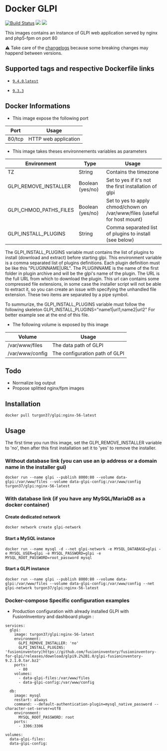 # Docker GLPI

[![Build Status](https://travis-ci.org/Turgon37/docker-glpi.svg?branch=master)](https://travis-ci.org/Turgon37/docker-glpi) [![](https://images.microbadger.com/badges/image/turgon37/glpi.svg)](https://microbadger.com/images/turgon37/glpi "Get your own image badge on microbadger.com") [![](https://images.microbadger.com/badges/version/turgon37/glpi.svg)](https://microbadger.com/images/turgon37/glpi "Get your own version badge on microbadger.com")

This images contains an instance of GLPI web application served by nginx and php5-fpm on port 80

:warning: Take care of the [changelogs](CHANGELOG.md) because some breaking changes may happend between versions.

## Supported tags and respective Dockerfile links

* [`9.4.0`,`latest`](https://github.com/Turgon37/docker-glpi/blob/master/Dockerfile)

* [`9.3.3`](https://github.com/Turgon37/docker-glpi/blob/master/Dockerfile)


## Docker Informations

* This image expose the following port

| Port           | Usage                |
| -------------- | -------------------- |
| 80/tcp         | HTTP web application |

 * This image takes theses environnements variables as parameters

| Environment               | Type             | Usage                                                                           |
| --------------------------|----------------- | ------------------------------------------------------------------------------- |
| TZ                        | String           | Contains the timezone                                                           |
| GLPI_REMOVE_INSTALLER     | Boolean (yes/no) | Set to yes if it's not the first installation of glpi                           |
| GLPI_CHMOD_PATHS_FILES    | Boolean (yes/no) | Set to yes to apply chmod/chown on /var/www/files (useful for host mount)       |
| GLPI_INSTALL_PLUGINS      | String           | Comma separated list of plugins to install (see below)                          |

The GLPI_INSTALL_PLUGINS variable must contains the list of plugins to install (download and extract) before starting glpi.
This environment variable is a comma separated list of plugins definitions. Each plugin definition must be like this "PLUGINNAME|URL".
The PLUGINNAME is the name of the first folder in plugin archive and will be the glpi's name of the plugin.
The URL is the full URL from which to download the plugin. This url can contains some compressed file extensions, in some case the installer script will not be able to extract it, so you can create an issue with specifying the unhandled file extension.
These two items are separated by a pipe symbol.

To summurize, the GLPI_INSTALL_PLUGINS variable must follow the following skeleton GLPI_INSTALL_PLUGINS="name1|url1,name2|url2"
For better example see at the end of this file.

   * The following volume is exposed by this image

| Volume             | Usage                                            |
| ------------------ | ------------------------------------------------ |
| /var/www/files     | The data path of GLPI                            |
| /var/www/config    | The configuration path of GLPI                   |


## Todo

* Normalize log output
* Propose splitted nginx/fpm images

## Installation

```
docker pull turgon37/glpi:nginx-56-latest
```


## Usage

The first time you run this image, set the GLPI_REMOVE_INSTALLER variable to 'no', then after this first installation set it to 'yes' to remove the installer.

### Without database link (you can use an ip address or a domain name in the installer gui)

```
docker run --name glpi --publish 8000:80 --volume data-glpi:/var/www/files --volume data-glpi-config:/var/www/config turgon37/glpi:nginx-56-latest
```

### With database link (if you have any MySQL/MariaDB as a docker container)

#### Create dedicated network

```
docker network create glpi-network
```

#### Start a MySQL instance

```
docker run --name mysql -d --net glpi-network -e MYSQL_DATABASE=glpi -e MYSQL_USER=glpi -e MYSQL_PASSWORD=glpi -e MYSQL_ROOT_PASSWORD=root_password mysql
```

#### Start a GLPI instance

```
docker run --name glpi --publish 8000:80 --volume data-glpi:/var/www/files --volume data-glpi-config:/var/www/config --net glpi-network turgon37/glpi:nginx-56-latest
```

### Docker-compose Specific configuration examples

* Production configuration with already installed GLPI with FusionInventory and dashboard plugin :

```
services:
  glpi:
    image: turgon37/glpi:nginx-56-latest
    environment:
      GLPI_REMOVE_INSTALLER: 'no'
      GLPI_INSTALL_PLUGINS: 'fusioninventory|https://github.com/fusioninventory/fusioninventory-for-glpi/releases/download/glpi9.2%2B1.0/glpi-fusioninventory-9.2.1.0.tar.bz2'
    ports:
      - 80
    volumes:
      - data-glpi-files:/var/www/files
      - data-glpi-config:/var/www/config

  db:
    image: mysql
    restart: always
    command: --default-authentication-plugin=mysql_native_password --character-set-server=utf8
    environment:
      MYSQL_ROOT_PASSWORD: root
    ports:
      - 3306:3306

volumes:
  data-glpi-files:
  data-glpi-config:
```
